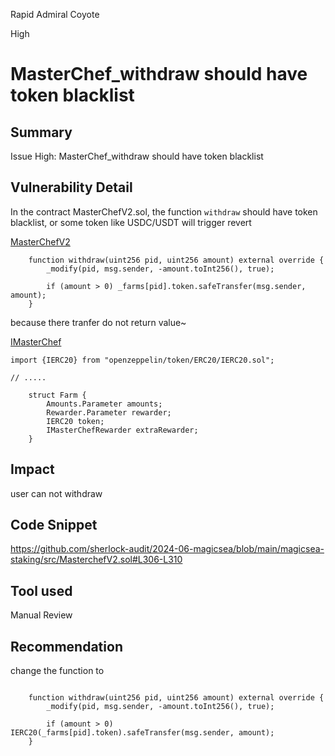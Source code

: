 Rapid Admiral Coyote

High

# MasterChef_withdraw should have token blacklist

## Summary
Issue High: MasterChef_withdraw should have token blacklist 

## Vulnerability Detail

In the contract MasterChefV2.sol, the function `withdraw` should have token blacklist, or some token like USDC/USDT will trigger revert

[MasterChefV2](https://github.com/sherlock-audit/2024-06-magicsea/blob/main/magicsea-staking/src/MasterchefV2.sol#L306-L310)
```solidity
    function withdraw(uint256 pid, uint256 amount) external override {
        _modify(pid, msg.sender, -amount.toInt256(), true);

        if (amount > 0) _farms[pid].token.safeTransfer(msg.sender, amount);
    }
```

because there tranfer do not return value~

[IMasterChef](https://github.com/sherlock-audit/2024-06-magicsea/blob/main/magicsea-staking/src/interfaces/IMasterChef.sol#L23-L28)
```solidity
import {IERC20} from "openzeppelin/token/ERC20/IERC20.sol";

// .....

    struct Farm {
        Amounts.Parameter amounts;
        Rewarder.Parameter rewarder;
        IERC20 token;
        IMasterChefRewarder extraRewarder;
    }
```


## Impact

user can not withdraw 

## Code Snippet

https://github.com/sherlock-audit/2024-06-magicsea/blob/main/magicsea-staking/src/MasterchefV2.sol#L306-L310

## Tool used
Manual Review

## Recommendation

change the function to 

```solidity

    function withdraw(uint256 pid, uint256 amount) external override {
        _modify(pid, msg.sender, -amount.toInt256(), true);

        if (amount > 0) IERC20(_farms[pid].token).safeTransfer(msg.sender, amount);
    }
```